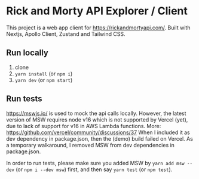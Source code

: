 # Rick and Morty API Explorer / Client
This project is a web app client for https://rickandmortyapi.com/.
Built with Nextjs, Apollo Client, Zustand and Tailwind CSS. 

## Run locally
1. clone
1. `yarn install` (or `npm i`)
1. `yarn dev` (or `npm start`)

## Run tests
https://mswjs.io/ is used to mock the api calls locally. However, the latest version of MSW requires node v16 which is not supported by Vercel (yet), due to lack of support for v16 in AWS Lambda functions. More: https://github.com/vercel/community/discussions/37
When I included it as dev dependency in package.json, then the (demo) build failed on Vercel. As a temporary walkaround, I removed MSW from dev dependencies in package.json.

In order to run tests, please make sure you added MSW by `yarn add msw --dev` (or `npm i --dev msw`) first, and then say `yarn test` (or `npm test`).
